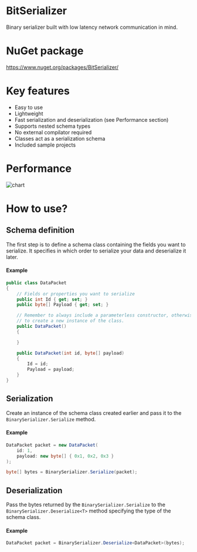 # BitSerializer
Binary serializer built with low latency network communication in mind.
# NuGet package
https://www.nuget.org/packages/BitSerializer/

# Key features
* Easy to use
* Lightweight
* Fast serialization and deserialization (see Performance section)
* Supports nested schema types
* No external compilator required
* Classes act as a serialization schema
* Included sample projects
# Performance
![chart](https://i.imgur.com/Dfi1rz6.png)
# How to use?
## Schema definition
The first step is to define a schema class containing the fields you want to serialize. It specifies in which order to serialize your data and deserialize it later.
#### Example
```cs
public class DataPacket
{
    // Fields or properties you want to serialize
    public int Id { get; set; }
    public byte[] Payload { get; set; }

    // Remember to always include a parameterless constructor, otherwise the deserializer won't be able
    // to create a new instance of the class.
    public DataPacket()
    {

    }

    public DataPacket(int id, byte[] payload)
    {
        Id = id;
        Payload = payload;
    }
}
```
## Serialization
Create an instance of the schema class created earlier and pass it to the ```BinarySerializer.Serialize``` method.
#### Example
```cs
DataPacket packet = new DataPacket(
    id: 1,
    payload: new byte[] { 0x1, 0x2, 0x3 }
);
```
```cs
byte[] bytes = BinarySerializer.Serialize(packet);
```
## Deserialization
Pass the bytes returned by the ```BinarySerializer.Serialize``` to the ```BinarySerializer.Deserialize<T>``` method specifying the type of the schema class. 
#### Example
```cs
DataPacket packet = BinarySerializer.Deserialize<DataPacket>(bytes);
```

